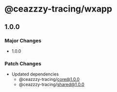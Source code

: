 # @ceazzzy-tracing/wxapp

## 1.0.0

### Major Changes

- 1.0.0

### Patch Changes

- Updated dependencies
  - @ceazzzy-tracing/core@1.0.0
  - @ceazzzy-tracing/shared@1.0.0
